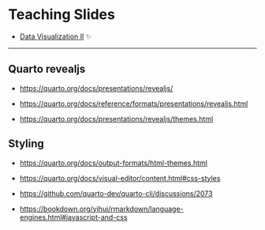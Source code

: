 # Teaching Slides

<!-- badges: start -->
<!-- badges: end -->

- [Data Visualization II](https://kleinbutsignificant.quarto.pub/data-viz-ii/) ✨


---

## Quarto revealjs

-   https://quarto.org/docs/presentations/revealjs/

-   https://quarto.org/docs/reference/formats/presentations/revealjs.html

-   https://quarto.org/docs/presentations/revealjs/themes.html


## Styling

- https://quarto.org/docs/output-formats/html-themes.html

- https://quarto.org/docs/visual-editor/content.html#css-styles

- https://github.com/quarto-dev/quarto-cli/discussions/2073

- https://bookdown.org/yihui/rmarkdown/language-engines.html#javascript-and-css
